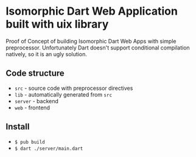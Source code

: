# Isomorphic Dart Web Application built with uix library

Proof of Concept of building Isomorphic Dart Web Apps with simple
preprocessor. Unfortunately Dart doesn't support conditional
compilation natively, so it is an ugly solution.

## Code structure

- `src` - source code with preprocessor directives
- `lib` - automatically generated from `src`
- `server` - backend
- `web` - frontend

## Install

- `$ pub build`
- `$ dart ./server/main.dart`
